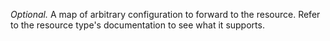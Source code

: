*Optional.* A map of arbitrary configuration to forward to the resource. Refer to the resource type's documentation to see what it supports.